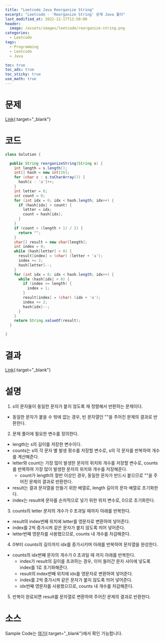 ```yaml
---
title: "Leetcode Java Reorganize String"
excerpt: "Leetcode - 'Reorganize String' 문제 Java 풀이"
last_modified_at: 2022-12-17T12:50:00
header:
  image: /assets/images/leetcode/reorganize-string.png
categories:
  - Leetcode
tags:
  - Programming
  - Leetcode
  - Java

toc: true
toc_ads: true
toc_sticky: true
use_math: true
---
```

# 문제
[Link](https://leetcode.com/problems/reorganize-string){:target="_blank"}

# 코드
```java
class Solution {

  public String reorganizeString(String s) {
    int length = s.length();
    int[] hash = new int[26];
    for (char c : s.toCharArray()) {
      hash[c - 'a']++;
    }
    int letter = 0;
    int count = 0;
    for (int idx = 0; idx < hash.length; idx++) {
      if (hash[idx] > count) {
        letter = idx;
        count = hash[idx];
      }
    }
    if (count > (length + 1) / 2) {
      return "";
    }
    char[] result = new char[length];
    int index = 0;
    while (hash[letter] > 0) {
      result[index] = (char) (letter + 'a');
      index += 2;
      hash[letter]--;
    }
    for (int idx = 0; idx < hash.length; idx++) {
      while (hash[idx] > 0) {
        if (index >= length) {
          index = 1;
        }
        result[index] = (char) (idx + 'a');
        index += 2;
        hash[idx]--;
      }
    }
    return String.valueOf(result);
  }

}
```

# 결과
[Link](https://leetcode.com/problems/reorganize-string/submissions/860931635/){:target="_blank"}

# 설명
1. s의 문자들이 동일한 문자가 붙지 않도록 재 정렬해서 반환하는 문제이다.
- 동일한 문자가 붙을 수 밖에 없는 경우, 빈 문자열인 ""을 주어진 문제의 결과로 반환한다.

2. 문제 풀이에 필요한 변수를 정의한다.
- length는 s의 길이를 저장한 변수이다.
- counts는 s의 각 문자 별 발생 횟수를 저장할 변수로, s의 각 문자를 반복하여 개수를 계산해준다.
- letter와 count는 가장 많이 발생한 문자의 위치와 개수를 저장할 변수로, counts를 반복하여 가장 많이 발생한 문자의 위치와 개수를 저장해준다.
  - count가 length의 절반 이상인 경우, 동일한 문자가 반드시 붙으므로 ""을 주어진 문제의 결과로 반환한다.
- result는 결과 문자열을 만들기 위한 배열로, length 길이의 문자 배열로 초기화한다.
- index는 result에 문자를 순차적으로 넣기 위한 위치 변수로, 0으로 초기화한다.

3. counts의 letter 문자의 개수가 0 초과일 때까지 아래를 반복한다.
- result의 index번째 위치에 letter를 영문자로 변환하여 넣어준다.
- index를 2씩 증가시켜 같은 문자가 붙지 않도록 띄어 넣어준다.
- letter번째 영문자를 사용했으므로, counts 내 개수를 차감해준다.

4. 0부터 counts의 길이까지 idx를 증가시키며 아래를 반복하여 문자열을 완성한다.
- counts의 idx번째 문자의 개수가 0 초과일 때 까지 아래를 반복한다.
  - index가 result의 길이를 초과하는 경우, 이미 들어간 문자 사이에 넣도록 index를 1로 초기화해준다.
  - result의 index번째 위치에 idx를 영문자로 변환하여 넣어준다.
  - index를 2씩 증가시켜 같은 문자가 붙지 않도록 띄어 넣어준다.
  - idx번째 영문자를 사용했으므로, counts 내 개수를 차감해준다.

5. 반복이 완료되면 result를 문자열로 변환하여 주어진 문제의 결과로 반환한다.

# 소스
Sample Code는 [여기](https://github.com/GracefulSoul/leetcode/blob/master/src/main/java/gracefulsoul/problems/ReorganizeString.java){:target="_blank"}에서 확인 가능합니다.